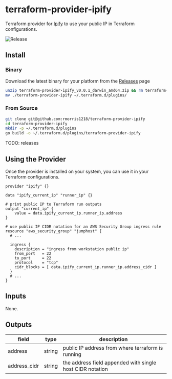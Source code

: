 # terraform-provider-ipify

Terraform provider for [Ipify](https://ipify.org) to use your public IP in Terraform configurations.

![Release](https://github.com/rmorris1218/terraform-provider-ipify/workflows/Release/badge.svg)

## Install

### Binary

Download the latest binary for your platform from the [Releases](https://github.com/rmorris1218/terraform-provider-ipify/releases) page

```bash
unzip terraform-provider-ipify_v0.0.1_darwin_amd64.zip && rm terraform-provider-ipify_v0.0.1_darwin_amd64.zip
mv ./terraform-provider-ipify ~/.terraform.d/plugins/
```

### From Source

```bash
git clone git@github.com:rmorris1218/terraform-provider-ipify
cd terraform-provider-ipify
mkdir -p ~/.terraform.d/plugins
go build -o ~/.terraform.d/plugins/terraform-provider-ipify
```

TODO: releases

## Using the Provider

Once the provider is installed on your system, you can use it in your Terraform configurations.

```hcl
provider "ipify" {}

data "ipify_current_ip" "runner_ip" {}

# print public IP to Terraform run outputs
output "current_ip" {
    value = data.ipify_current_ip.runner_ip.address
}

# use public IP CIDR notation for an AWS Security Group ingress rule
resource "aws_security_group" "jumphost" {
  # ...

  ingress {
    description = "ingress from workstation public ip"
    from_port   = 22
    to_port     = 22
    protocol    = "tcp"
    cidr_blocks = [ data.ipify_current_ip.runner_ip.address_cidr ]
  }
  # ...
}
```

## Inputs

None.

## Outputs


| field | type | description |
| ----- | ---- | ----------- |
| address | string | public IP address from where terraform is running |
| address_cidr | string | the address field appended with single host CIDR notation |
